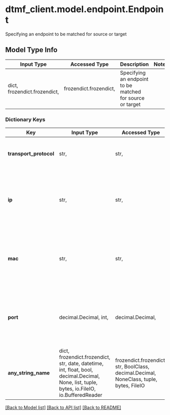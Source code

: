 # dtmf_client.model.endpoint.Endpoint

Specifying an endpoint to be matched for source or target

## Model Type Info
Input Type | Accessed Type | Description | Notes
------------ | ------------- | ------------- | -------------
dict, frozendict.frozendict,  | frozendict.frozendict,  | Specifying an endpoint to be matched for source or target | 

### Dictionary Keys
Key | Input Type | Accessed Type | Description | Notes
------------ | ------------- | ------------- | ------------- | -------------
**transport_protocol** | str,  | str,  | The protocol to be expected | [optional] must be one of ["UDP", "TCP", ] 
**ip** | str,  | str,  | Specifies the source or target ip to be matched. Leave empty for no matching. | [optional] 
**mac** | str,  | str,  | Specifies the source or target mac to be matched. Leave empty for no matching. | [optional] 
**port** | decimal.Decimal, int,  | decimal.Decimal,  | Specifies the source or target port to be matched. Leave empty or on 0 for no matching. | [optional] if omitted the server will use the default value of 0
**any_string_name** | dict, frozendict.frozendict, str, date, datetime, int, float, bool, decimal.Decimal, None, list, tuple, bytes, io.FileIO, io.BufferedReader | frozendict.frozendict, str, BoolClass, decimal.Decimal, NoneClass, tuple, bytes, FileIO | any string name can be used but the value must be the correct type | [optional]

[[Back to Model list]](../../README.md#documentation-for-models) [[Back to API list]](../../README.md#documentation-for-api-endpoints) [[Back to README]](../../README.md)

